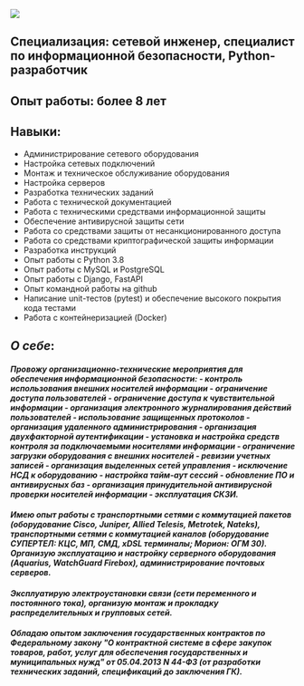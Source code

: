 ![](https://github.com/user-attachments/assets/5c500cc3-1660-4dfa-8451-6fe2d99b3515) 

## **Специализация**: сетевой инженер, специалист по информационной безопасности, Python-разработчик
## **Опыт работы**: более 8 лет

## **Навыки**:
- Администрирование сетевого оборудования
- Настройка сетевых подключений
- Монтаж и техническое обслуживание оборудования
- Настройка серверов
- Разработка технических заданий
- Работа с технической документацией
- Работа с техническими средствами информационной защиты
- Обеспечение антивирусной защиты сети
- Работа со средствами защиты от несанкционированного доступа
- Работа со средствами криптографической защиты информации
- Разработка инструкций
- Опыт работы с Python 3.8
- Опыт работы с MySQL и PostgreSQL
- Опыт работы с Django, FastAPI
- Опыт командной работы на github
- Написание unit-тестов (pytest) и обеспечение высокого покрытия кода тестами
- Работа с контейнеризацией (Docker)

## **_О себе_**:
#### _Провожу организационно-технические мероприятия для обеспечения информационной безопасности: - контроль использования внешних носителей информации - ограничение доступа пользователей - ограничение доступа к чувствительной информации - организация электронного журналирования действий пользователей - использование защищенных протоколов - организация удаленного администрирования - организация двухфакторной аутентификации - установка и настройка средств контроля за подключаемыми носителями информации - ограничение загрузки оборудования с внешних носителей - ревизии учетных записей - организация выделенных сетей управления - исключение НСД к оборудованию - настройка тайм-аут сессий - обновление ПО и антивирусных баз - организация принудительной антивирусной проверки носителей информации - эксплуатация СКЗИ._
#### _Имею опыт работы с транспортными сетями с коммутацией пакетов (оборудование Cisco, Juniper, Allied Telesis, Metrotek, Nateks), транспортными сетями с коммутацией каналов (оборудование СУПЕРТЕЛ: КЦС, МП, СМД, xDSL терминалы; Морион: ОГМ 30). Организую эксплуатацию и настройку серверного оборудования (Aquarius, WatchGuard Firebox), администрирование почтовых серверов._
#### _Эксплуатирую электроустановки связи (сети переменного и постоянного тока), организую монтаж и прокладку распределительных и групповых сетей._
#### _Обладаю опытом заключения государственных контрактов по Федеральному закону "О контрактной системе в сфере закупок товаров, работ, услуг для обеспечения государственных и муниципальных нужд" от 05.04.2013 N 44-ФЗ (от разработки технических заданий, спецификаций до заключения ГК)._
